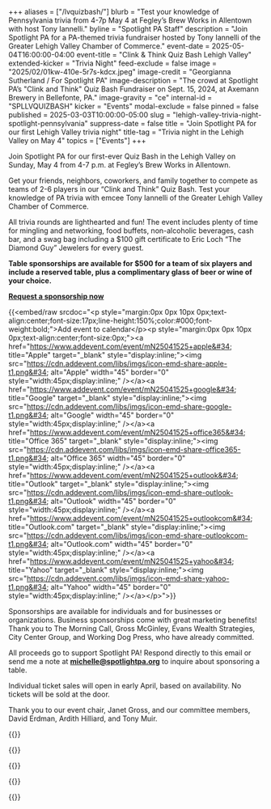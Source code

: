 +++
aliases = ["/lvquizbash/"]
blurb = "Test your knowledge of Pennsylvania trivia from 4-7p May 4 at Fegley’s Brew Works in Allentown with host Tony Iannelli."
byline = "Spotlight PA Staff"
description = "Join Spotlight PA for a PA-themed trivia fundraiser hosted by Tony Iannelli of the Greater Lehigh Valley Chamber of Commerce."
event-date = 2025-05-04T16:00:00-04:00
event-title = "Clink & Think Quiz Bash Lehigh Valley"
extended-kicker = "Trivia Night"
feed-exclude = false
image = "2025/02/01kw-410e-5r7s-kdcx.jpeg"
image-credit = "Georgianna Sutherland / For Spotlight PA"
image-description = "The crowd at Spotlight PA’s \"Clink and Think\" Quiz Bash Fundraiser on Sept. 15, 2024, at Axemann Brewery in Bellefonte, PA."
image-gravity = "ce"
internal-id = "SPLLVQUIZBASH"
kicker = "Events"
modal-exclude = false
pinned = false
published = 2025-03-03T10:00:00-05:00
slug = "lehigh-valley-trivia-night-spotlight-pennsylvania"
suppress-date = false
title = "Join Spotlight PA for our first Lehigh Valley trivia night"
title-tag = "Trivia night in the Lehigh Valley on May 4"
topics = ["Events"]
+++

Join Spotlight PA for our first-ever Quiz Bash in the Lehigh Valley on Sunday, May 4 from 4-7 p.m. at Fegley’s Brew Works in Allentown.

Get your friends, neighbors, coworkers, and family together to compete as teams of 2-6 players in our “Clink and Think” Quiz Bash. Test your knowledge of PA trivia with emcee Tony Iannelli of the Greater Lehigh Valley Chamber of Commerce.

All trivia rounds are lighthearted and fun! The event includes plenty of time for mingling and networking, food buffets, non-alcoholic beverages, cash bar, and a swag bag including a $100 gift certificate to Eric Loch “The Diamond Guy” Jewelers for every guest.

<strong>Table sponsorships are available for $500 for a team of six players and include a reserved table, plus a complimentary glass of beer or wine of your choice.</strong>

<a href="mailto:michelle@spotlightpa.org"><strong>Request a sponsorship now</strong></a><strong></strong>

{{<embed/raw srcdoc="&lt;p style=&#34;margin:0px 0px 10px 0px;text-align:center;font-size:17px;line-height:150%;color:#000;font-weight:bold;&#34;&gt;Add event to calendar&lt;/p&gt;&lt;p style=&#34;margin:0px 0px 10px 0px;text-align:center;font-size:0px;&#34;&gt;&lt;a href=&#34;https://www.addevent.com/event/mN25041525+apple&#34; title=&#34;Apple&#34; target=&#34;_blank&#34; style=&#34;display:inline;&#34;&gt;&lt;img src=&#34;https://cdn.addevent.com/libs/imgs/icon-emd-share-apple-t1.png&#34; alt=&#34;Apple&#34; width=&#34;45&#34; border=&#34;0&#34; style=&#34;width:45px;display:inline;&#34; /&gt;&lt;/a&gt;&lt;a href=&#34;https://www.addevent.com/event/mN25041525+google&#34; title=&#34;Google&#34; target=&#34;_blank&#34; style=&#34;display:inline;&#34;&gt;&lt;img src=&#34;https://cdn.addevent.com/libs/imgs/icon-emd-share-google-t1.png&#34; alt=&#34;Google&#34; width=&#34;45&#34; border=&#34;0&#34; style=&#34;width:45px;display:inline;&#34; /&gt;&lt;/a&gt;&lt;a href=&#34;https://www.addevent.com/event/mN25041525+office365&#34; title=&#34;Office 365&#34; target=&#34;_blank&#34; style=&#34;display:inline;&#34;&gt;&lt;img src=&#34;https://cdn.addevent.com/libs/imgs/icon-emd-share-office365-t1.png&#34; alt=&#34;Office 365&#34; width=&#34;45&#34; border=&#34;0&#34; style=&#34;width:45px;display:inline;&#34; /&gt;&lt;/a&gt;&lt;a href=&#34;https://www.addevent.com/event/mN25041525+outlook&#34; title=&#34;Outlook&#34; target=&#34;_blank&#34; style=&#34;display:inline;&#34;&gt;&lt;img src=&#34;https://cdn.addevent.com/libs/imgs/icon-emd-share-outlook-t1.png&#34; alt=&#34;Outlook&#34; width=&#34;45&#34; border=&#34;0&#34; style=&#34;width:45px;display:inline;&#34; /&gt;&lt;/a&gt;&lt;a href=&#34;https://www.addevent.com/event/mN25041525+outlookcom&#34; title=&#34;Outlook.com&#34; target=&#34;_blank&#34; style=&#34;display:inline;&#34;&gt;&lt;img src=&#34;https://cdn.addevent.com/libs/imgs/icon-emd-share-outlookcom-t1.png&#34; alt=&#34;Outlook.com&#34; width=&#34;45&#34; border=&#34;0&#34; style=&#34;width:45px;display:inline;&#34; /&gt;&lt;/a&gt;&lt;a href=&#34;https://www.addevent.com/event/mN25041525+yahoo&#34; title=&#34;Yahoo&#34; target=&#34;_blank&#34; style=&#34;display:inline;&#34;&gt;&lt;img src=&#34;https://cdn.addevent.com/libs/imgs/icon-emd-share-yahoo-t1.png&#34; alt=&#34;Yahoo&#34; width=&#34;45&#34; border=&#34;0&#34; style=&#34;width:45px;display:inline;&#34; /&gt;&lt;/a&gt;&lt;/p&gt;">}}

Sponsorships are available for individuals and for businesses or organizations. Business sponsorships come with great marketing benefits! Thank you to The Morning Call, Gross McGinley, Evans Wealth Strategies, City Center Group, and Working Dog Press, who have already committed.

All proceeds go to support Spotlight PA! Respond directly to this email or send me a note at <a href="mailto:michelle@spotlightpa.org"><strong>michelle@spotlightpa.org</strong></a> to inquire about sponsoring a table.

Individual ticket sales will open in early April, based on availability. No tickets will be sold at the door.

Thank you to our event chair, Janet Gross, and our committee members, David Erdman, Ardith Hilliard, and Tony Muir.

<div class="flex flex-wrap justify-around items-center [&>*]:max-w-[250px]">

{{<picture src="2025/02/01kw-4084-pwxw-wpvn.png" width-ratio="300" height-ratio="200" description="Logo of The Morning Call newspaper in Allentown, PA." caption="" credit="">}}

{{<picture src="2025/02/01kw-40f5-cyb6-jtmv.png" width-ratio="300" height-ratio="91" description="Logo of Evans Wealth Strategies, a wealth advisor in the Lehigh Valley." caption="" credit="">}}

{{<picture src="2025/02/01kw-40f5-vjgs-97we.png" width-ratio="300" height-ratio="130" description="Logo of City Center Group." caption="" credit="">}}

{{<picture src="2025/02/01kw-40f4-caq8-tyhp.png" width-ratio="300" height-ratio="108" description="Logo of Gross McGinley, attorneys at law in the Lehigh Valley." caption="" credit="">}}

{{<picture src="2025/02/01kw-40f5-rxa2-yz15.jpeg" width-ratio="300" height-ratio="300" description="Logo of Working Dog Press." caption="" credit="">}}

</div>
